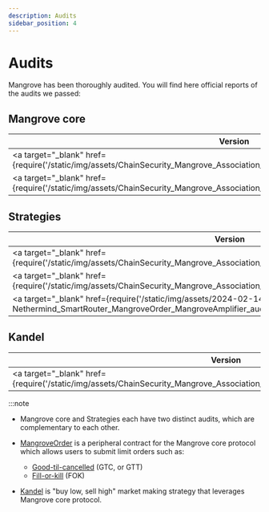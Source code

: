 ```yaml
---
description: Audits
sidebar_position: 4
---
```


# Audits

Mangrove has been thoroughly audited. You will find here official reports of the audits we passed:

## Mangrove core

| Version                                                                                                                                    | Auditor       | Date    |
| ------------------------------------------------------------------------------------------------------------------------------------------ | ------------- | ------- |
| <a target="\_blank" href={require('/static/img/assets/ChainSecurity_Mangrove_Association_(ADDMA)_Mangrove_audit.pdf').default}>V0</a>      | ChainSecurity | 03/2023 |
| <a target="\_blank" href={require('/static/img/assets/ChainSecurity_Mangrove_Association_ADDMA_Mangrove_Core_audit_2.pdf').default}>V1</a> | ChainSecurity | 11/2023 |

## Strategies


| Version                                                                                                                                                                      | Auditor       | Date    |
| ---------------------------------------------------------------------------------------------------------------------------------------------------------------------------- | ------------- | ------- |
| <a target="\_blank" href={require('/static/img/assets/ChainSecurity_Mangrove_Association_ADDMA_MangroveOrder_audit.pdf').default}>V0</a>                                     | ChainSecurity | 03/2023 |
| <a target="\_blank" href={require('/static/img/assets/ChainSecurity_Mangrove_Association_Mangrove_Strategies_audit.pdf').default}>V1</a>                                     | ChainSecurity | 11/2023 |
| <a target="\_blank" href={require('/static/img/assets/2024-02-14-NM-0162-Nethermind_SmartRouter_MangroveOrder_MangroveAmplifier_audit.pdf').default}>Amplifier & Routing</a> | Nethermind    | 02/2024 |

## Kandel

| Version                                                                                                                                  | Auditor       | Date    |
| ---------------------------------------------------------------------------------------------------------------------------------------- | ------------- | ------- |
| <a target="\_blank" href={require('/static/img/assets/ChainSecurity_Mangrove_Association_ADDMA_Kandel_Strats_audit.pdf').default}>V0</a> | ChainSecurity | 04/2023 |

:::note
* Mangrove core and Strategies each have two distinct audits, which are complementary to each other.
* [MangroveOrder](/docs/developers/strat-lib/technical-references/code/strats/src/strategies/MangroveOrder.md) is a peripheral contract for the Mangrove core protocol which allows users to submit limit orders such as:
    * [Good-til-cancelled](./web-app/trade/more-on-order-types.md#good-til-time-gtt) (GTC, or GTT)
    * [Fill-or-kill](./web-app/trade/more-on-order-types.md#fill-or-kill-fok) (FOK)

* [Kandel](./kandel/README.md) is "buy low, sell high" market making strategy that leverages Mangrove core protocol.